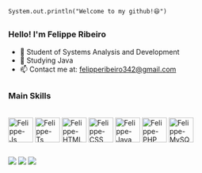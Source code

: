 `System.out.println("Welcome to my github!😆")`

##

### Hello! I'm Felippe Ribeiro

- 📖 Student of Systems Analysis and Development
- 📙 Studying Java
- 📫 Contact me at: felipperibeiro342@gmail.com

##

### Main Skills

<div style="display: inline_block"><br>
  <img align="center" alt="Felippe-Js" height="50" width="50" src="https://skillicons.dev/icons?i=javascript">
  <img align="center" alt="Felippe-Ts" height="50" width="50" src="https://skillicons.dev/icons?i=typescript">
  <img align="center" alt="Felippe-HTML" height="50" width="50" src="https://skillicons.dev/icons?i=html">
  <img align="center" alt="Felippe-CSS" height="50" width="50" src="https://skillicons.dev/icons?i=css">
  <img align="center" alt="Felippe-Java" height="50" width="50" src="https://skillicons.dev/icons?i=java">
  <img align="center" alt="Felippe-PHP" height="50" width="50" src="https://skillicons.dev/icons?i=php">
  <img align="center" alt="Felippe-MySQL" height="50" width="50" src="https://skillicons.dev/icons?i=mysql">
</div>

##

<div> 
  <a href="https://www.instagram.com/ri.beiroo/" target="_blank"><img src="https://img.shields.io/badge/-Instagram-%23E4405F?style=for-the-badge&logo=instagram&logoColor=white" target="_blank"></a>
  <a href="https://www.linkedin.com/in/felippe-ribeiro-8b9894255/" target="_blank"><img src="https://img.shields.io/badge/-LinkedIn-%230077B5?style=for-the-badge&logo=linkedin&logoColor=white" target="_blank"></a> 
  <a href="mailto:felipperibeiro342@gmail.com"><img src="https://img.shields.io/badge/-Gmail-%23333?style=for-the-badge&logo=gmail&logoColor=white" target="_blank"></a>
</div>
